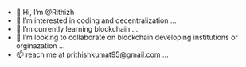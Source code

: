 - 👋 Hi, I’m @Rithizh
- 👀 I’m interested in coding and decentralization ...
- 🌱 I’m currently learning blockchain  ...
- 💞️ I’m looking to collaborate on blockchain developing institutions or orginazation ...
- 📫 reach me at prithishkumat95@gmail.com ...

<!---
Rithizh/Rithizh is a ✨ special ✨ repository because its `README.md` (this file) appears on your GitHub profile.
You can click the Preview link to take a look at your changes.
--->

